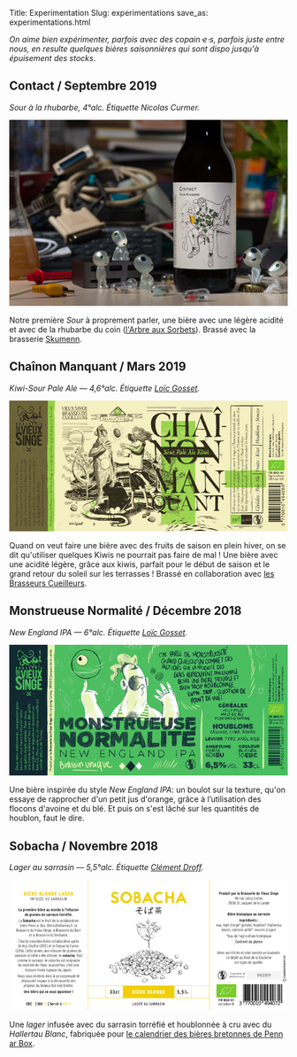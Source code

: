 Title: Experimentation
Slug: experimentations
save_as: experimentations.html

*On aime bien expérimenter, parfois avec des copain⋅e⋅s, parfois juste entre nous, en resulte quelques bières saisonnières qui sont dispo jusqu'à épuisement des stocks*.

## Contact / Septembre 2019

*Sour à la rhubarbe, 4°alc. Étiquette Nicolas Curmer.*

![Étiquette de la bière " Contact "](images/experimentations/contact.jpg)

Notre première *Sour* à proprement parler, une bière avec une légère acidité et avec de la rhubarbe du coin ([l'Arbre aux Sorbets](https://www.facebook.com/arbreauxsorbets/)). Brassé avec la brasserie [Skumenn](https://www.skumenn.com/).


## Chaînon Manquant / Mars 2019

*Kiwi-Sour Pale Ale — 4,6°alc. Étiquette [Loïc Gosset](http://loic-gosset.com/).*

![Étiquette de la bière " Chaînon Manquant "](images/experimentations/chainon-manquant.png)

Quand on veut faire une bière avec des fruits de saison en plein hiver, on se dit qu'utiliser quelques Kiwis ne pourrait pas faire de mal ! Une bière avec une acidité légère, grâce aux kiwis, parfait pour le début de saison et le grand retour du soleil sur les terrasses ! Brassé en collaboration avec [les Brasseurs Cueilleurs](https://www.facebook.com/BrasseursCueilleurs/).

## Monstrueuse Normalité / Décembre 2018

*New England IPA — 6°alc. Étiquette [Loïc Gosset](http://loic-gosset.com/).*

![Étiquette de la bière « Monstrueuse Normalité »](images/experimentations/monstrueuse-normalite.png)

Une bière inspirée du style *New England IPA*: un boulot sur la texture, qu'on essaye de rapprocher d'un petit jus d'orange, grâce à l’utilisation des flocons d'avoine et du blé. Et puis on s'est lâché sur les quantités de houblon, faut le dire.

## Sobacha / Novembre 2018
*Lager au sarrasin — 5,5°alc. Étiquette [Clément Droff](https://www.clementdroff.fr/).*

![Étiquette de la bière « Sobacha »](images/experimentations/sobacha.png)

Une *lager* infusée avec du sarrasin torréfié et houblonnée à cru avec du *Hallertau Blanc*, fabriquée pour [le calendrier des bières bretonnes de Penn ar Box](http://www.pennarbox.bzh/fr/produits-bretons/le-calendrier-de-l-avent-de-bieres-bretonnes-2018).
